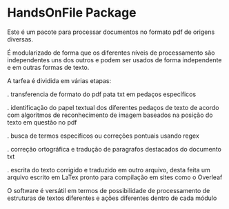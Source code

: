 
# HandsOnFile Package

Este é um pacote para processar documentos no formato pdf de origens diversas.

É modularizado de forma que os diferentes níveis de processamento são independentes uns dos outros e podem ser usados de forma independente e em outras formas de texto.

A tarfea é dividida em várias etapas:

. transferencia de formato do pdf pata txt em pedaços específicos

. identificação do papel textual dos diferentes pedaços de texto de acordo com algoritmos de reconhecimento de imagem baseados na posição do texto em questão no pdf


. busca de termos especificos ou correções pontuais usando regex

. correção ortográfica e tradução de paragrafos destacados do documento txt

. escrita do texto corrigido e traduzido em outro arquivo, desta feita um arquivo escrito em LaTex pronto para compilação em sites como o Overleaf



O software é versátil em termos de possibilidade de processamento de estruturas de textos diferentes e ações diferentes dentro de cada módulo

 